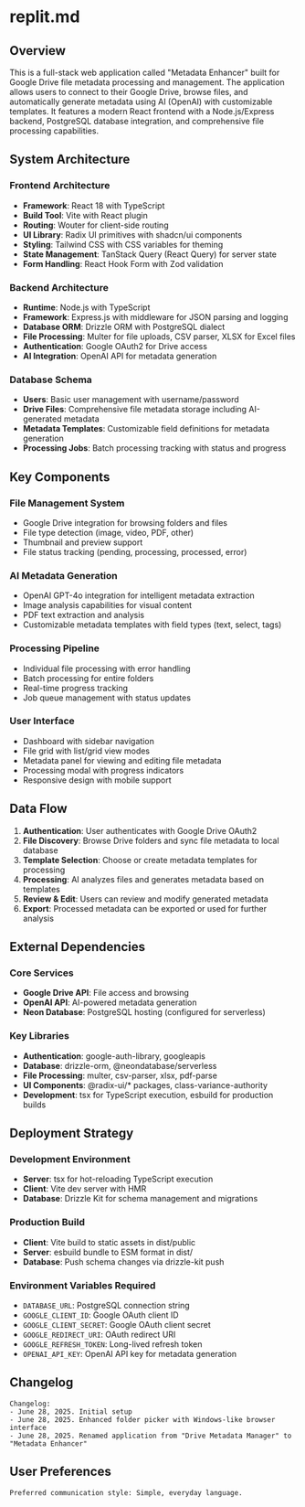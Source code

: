 # replit.md

## Overview

This is a full-stack web application called "Metadata Enhancer" built for Google Drive file metadata processing and management. The application allows users to connect to their Google Drive, browse files, and automatically generate metadata using AI (OpenAI) with customizable templates. It features a modern React frontend with a Node.js/Express backend, PostgreSQL database integration, and comprehensive file processing capabilities.

## System Architecture

### Frontend Architecture
- **Framework**: React 18 with TypeScript
- **Build Tool**: Vite with React plugin
- **Routing**: Wouter for client-side routing
- **UI Library**: Radix UI primitives with shadcn/ui components
- **Styling**: Tailwind CSS with CSS variables for theming
- **State Management**: TanStack Query (React Query) for server state
- **Form Handling**: React Hook Form with Zod validation

### Backend Architecture
- **Runtime**: Node.js with TypeScript
- **Framework**: Express.js with middleware for JSON parsing and logging
- **Database ORM**: Drizzle ORM with PostgreSQL dialect
- **File Processing**: Multer for file uploads, CSV parser, XLSX for Excel files
- **Authentication**: Google OAuth2 for Drive access
- **AI Integration**: OpenAI API for metadata generation

### Database Schema
- **Users**: Basic user management with username/password
- **Drive Files**: Comprehensive file metadata storage including AI-generated metadata
- **Metadata Templates**: Customizable field definitions for metadata generation
- **Processing Jobs**: Batch processing tracking with status and progress

## Key Components

### File Management System
- Google Drive integration for browsing folders and files
- File type detection (image, video, PDF, other)
- Thumbnail and preview support
- File status tracking (pending, processing, processed, error)

### AI Metadata Generation
- OpenAI GPT-4o integration for intelligent metadata extraction
- Image analysis capabilities for visual content
- PDF text extraction and analysis
- Customizable metadata templates with field types (text, select, tags)

### Processing Pipeline
- Individual file processing with error handling
- Batch processing for entire folders
- Real-time progress tracking
- Job queue management with status updates

### User Interface
- Dashboard with sidebar navigation
- File grid with list/grid view modes
- Metadata panel for viewing and editing file metadata
- Processing modal with progress indicators
- Responsive design with mobile support

## Data Flow

1. **Authentication**: User authenticates with Google Drive OAuth2
2. **File Discovery**: Browse Drive folders and sync file metadata to local database
3. **Template Selection**: Choose or create metadata templates for processing
4. **Processing**: AI analyzes files and generates metadata based on templates
5. **Review & Edit**: Users can review and modify generated metadata
6. **Export**: Processed metadata can be exported or used for further analysis

## External Dependencies

### Core Services
- **Google Drive API**: File access and browsing
- **OpenAI API**: AI-powered metadata generation
- **Neon Database**: PostgreSQL hosting (configured for serverless)

### Key Libraries
- **Authentication**: google-auth-library, googleapis
- **Database**: drizzle-orm, @neondatabase/serverless
- **File Processing**: multer, csv-parser, xlsx, pdf-parse
- **UI Components**: @radix-ui/* packages, class-variance-authority
- **Development**: tsx for TypeScript execution, esbuild for production builds

## Deployment Strategy

### Development Environment
- **Server**: tsx for hot-reloading TypeScript execution
- **Client**: Vite dev server with HMR
- **Database**: Drizzle Kit for schema management and migrations

### Production Build
- **Client**: Vite build to static assets in dist/public
- **Server**: esbuild bundle to ESM format in dist/
- **Database**: Push schema changes via drizzle-kit push

### Environment Variables Required
- `DATABASE_URL`: PostgreSQL connection string
- `GOOGLE_CLIENT_ID`: Google OAuth client ID
- `GOOGLE_CLIENT_SECRET`: Google OAuth client secret
- `GOOGLE_REDIRECT_URI`: OAuth redirect URI
- `GOOGLE_REFRESH_TOKEN`: Long-lived refresh token
- `OPENAI_API_KEY`: OpenAI API key for metadata generation

## Changelog

```
Changelog:
- June 28, 2025. Initial setup
- June 28, 2025. Enhanced folder picker with Windows-like browser interface
- June 28, 2025. Renamed application from "Drive Metadata Manager" to "Metadata Enhancer"
```

## User Preferences

```
Preferred communication style: Simple, everyday language.
```